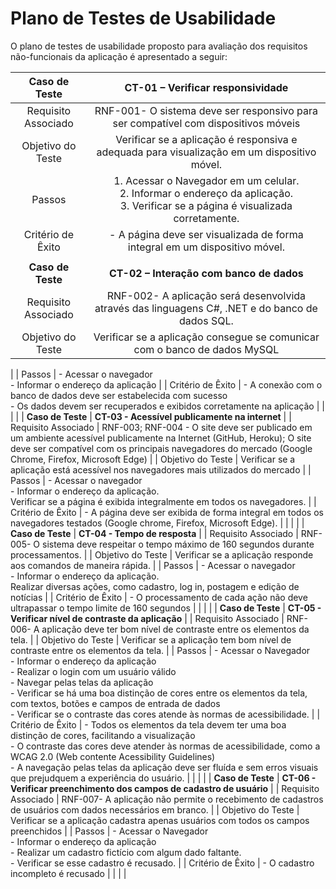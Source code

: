 # Plano de Testes de Usabilidade

O plano de testes de usabilidade proposto para avaliação dos requisitos não-funcionais da aplicação é apresentado a seguir:

| **Caso de Teste** 	| **CT-01 – Verificar responsividade** 	|
|:---:	|:---:	|
|	Requisito Associado 	| RNF-001- O sistema deve ser responsivo para ser compatível com dispositivos móveis	 |
| Objetivo do Teste 	| Verificar se a aplicação é responsiva e adequada para visualização em um dispositivo móvel. |
| Passos 	|  1. Acessar o Navegador em um celular. <br> 2. Informar o endereço da aplicação. <br> 3. Verificar se a página é visualizada corretamente. |
| Critério de Êxito | - A página deve ser visualizada de forma integral em um dispositivo móvel. |
|  	|  	|
| **Caso de Teste** 	| **CT-02 – Interação com banco de dados** 	|
|	Requisito Associado 	| RNF-002- A aplicação será desenvolvida através das linguagens C#, .NET e do banco de dados SQL.	 |
| Objetivo do Teste 	| Verificar se a aplicação consegue se comunicar com o banco de dados MySQL
 |
| Passos 	|  - Acessar o navegador <br> - Informar o endereço da aplicação |
| Critério de Êxito | - A conexão com o banco de dados deve ser estabelecida com sucesso <br> - Os dados devem ser recuperados e exibidos corretamente na aplicação |
|  	|  	|
| **Caso de Teste** 	| **CT-03 - Acessível publicamente na internet** 	|
|	Requisito Associado 	| RNF-003; RNF-004 - O site deve ser publicado em um ambiente acessível publicamente na Internet (GitHub, Heroku); O site deve ser compatível com os principais navegadores do mercado (Google Chrome, Firefox, Microsoft Edge)		 |
| Objetivo do Teste 	| Verificar se a aplicação está acessível nos navegadores mais utilizados do mercado |
| Passos 	|  - Acessar o navegador <br> - Informar o endereço da aplicação. <br> Verificar se a página é exibida integralmente em todos os navegadores. |
| Critério de Êxito | - A página deve ser exibida de forma integral em todos os navegadores testados (Google chrome, Firefox, Microsoft Edge). |
|  	|  	|
| **Caso de Teste** 	| **CT-04 - Tempo de resposta** 	|
|	Requisito Associado 	| RNF-005- O sistema deve respeitar o tempo máximo de 160 segundos durante processamentos.		 |
| Objetivo do Teste 	| Verificar se a aplicação responde aos comandos de maneira rápida. |
| Passos 	|  - Acessar o navegador <br> - Informar o endereço da aplicação. <br> Realizar diversas ações, como cadastro, log in, postagem e edição de notícias |
| Critério de Êxito | - O processamento de cada ação não deve ultrapassar o tempo limite de 160 segundos |
|  	|  	|
| **Caso de Teste** 	| **CT-05 - Verificar nível de contraste da aplicação** 	|
|	Requisito Associado 	| RNF-006- A aplicação deve ter bom nível de contraste entre os elementos da tela.		 |
| Objetivo do Teste 	| Verificar se a aplicação tem bom nível de contraste entre os elementos da tela. |
| Passos 	|  - Acessar o Navegador <br> - Informar o endereço da aplicação <br> - Realizar o login com um usuário válido <br> - Navegar pelas telas da aplicação <br> - Verificar se há uma boa distinção de cores entre os elementos da tela, com textos, botões e campos de entrada de dados <br> - Verificar se o contraste das cores atende às normas de acessibilidade. |
| Critério de Êxito | - Todos os elementos da tela devem ter uma boa distinção de cores, facilitando a visualização <br> - O contraste das cores deve atender às normas de acessibilidade, como a WCAG 2.0 (Web contente Acessibility Guidelines) <br> - A navegação pelas telas da aplicação deve ser fluída e sem erros visuais que prejudquem a experiência do usuário. |
|  	|  	|
| **Caso de Teste** 	| **CT-06 - Verificar preenchimento dos campos de cadastro de usuário** 	|
|	Requisito Associado 	| RNF-007- A aplicação não permite o recebimento de cadastros de usuários com dados necessários em branco.	 |
| Objetivo do Teste 	| Verificar se a aplicação cadastra apenas usuários com todos os campos preenchidos |
| Passos 	|  - Acessar o Navegador <br> - Informar o endereço da aplicação <br> - Realizar um cadastro fictício com algum dado faltante. <br> - Verificar se esse cadastro é recusado. |
| Critério de Êxito | - O cadastro incompleto é recusado |
|  	|  	|